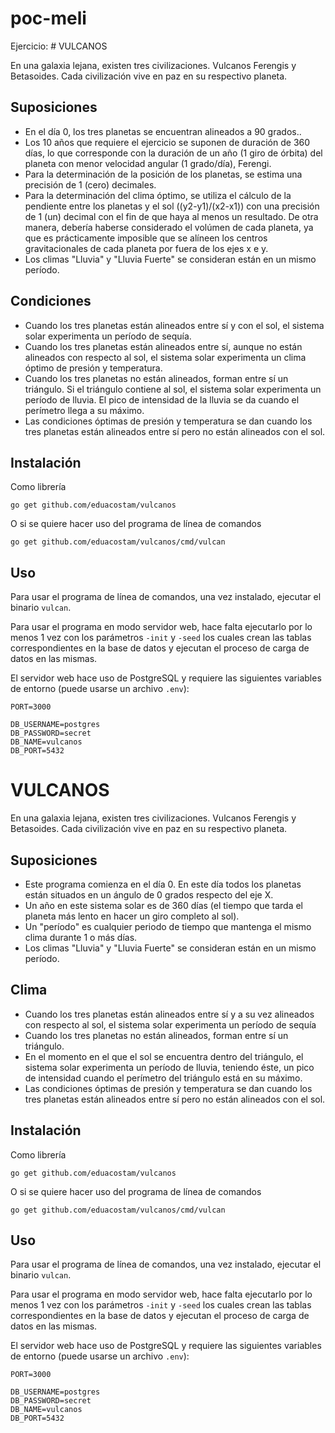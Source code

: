 # poc-meli
Ejercicio: # VULCANOS

En una galaxia lejana, existen tres civilizaciones. Vulcanos Ferengis y Betasoides. Cada civilización vive en paz en su respectivo planeta.

## Suposiciones
- En el día 0, los tres planetas se encuentran alineados a 90 grados..
- Los 10 años que requiere el ejercicio se suponen de duración de 360 días, lo que corresponde con la duración de un año (1 giro de órbita) del planeta con menor velocidad angular (1 grado/día), Ferengi.
- Para la determinación de la posición de los planetas, se estima una precisión de 1 (cero) decimales.
- Para la determinación del clima óptimo, se utiliza el cálculo de la pendiente entre los planetas y el sol ((y2-y1)/(x2-x1)) con una precisión de 1 (un) decimal con el fin de que haya al menos un resultado. De otra manera, debería haberse considerado el volúmen de cada planeta, ya que es prácticamente imposible que se alíneen los centros gravitacionales de cada planeta por fuera de los ejes x e y.
- Los climas "Lluvia" y "Lluvia Fuerte" se consideran están en un mismo período.

## Condiciones
- Cuando los tres planetas están alineados entre sí y con el sol, el sistema solar experimenta un período de sequía.
- Cuando los tres planetas están alineados entre sí, aunque no están alineados con respecto al sol, el sistema solar experimenta un clima óptimo de presión y temperatura.
- Cuando los tres planetas no están alineados, forman entre sí un triángulo. Si el triángulo contiene al sol, el sistema solar experimenta un período de lluvia. El pico de intensidad de la lluvia se da cuando el perímetro llega a su máximo.
- Las condiciones óptimas de presión y temperatura se dan cuando los tres planetas están alineados entre sí pero no están alineados con el sol.

## Instalación
Como librería

```shell
go get github.com/eduacostam/vulcanos
```

O si se quiere hacer uso del programa de línea de comandos
```shell
go get github.com/eduacostam/vulcanos/cmd/vulcan
```

## Uso
Para usar el programa de línea de comandos, una vez instalado, ejecutar el binario `vulcan`.

Para usar el programa en modo servidor web, hace falta ejecutarlo por lo menos 1 vez con los parámetros `-init` y `-seed` los cuales crean las tablas correspondientes en la base de datos y ejecutan el proceso de carga de datos en las mismas.

El servidor web hace uso de PostgreSQL y requiere las siguientes variables de entorno (puede usarse un archivo `.env`):
```
PORT=3000

DB_USERNAME=postgres
DB_PASSWORD=secret
DB_NAME=vulcanos
DB_PORT=5432
```


# VULCANOS

En una galaxia lejana, existen tres civilizaciones. Vulcanos Ferengis y Betasoides. Cada civilización vive en paz en su respectivo planeta.

## Suposiciones
- Este programa comienza en el día 0. En este día todos los planetas están situados en un ángulo de 0 grados respecto del eje X.
- Un año en este sistema solar es de 360 días (el tiempo que tarda el planeta más lento en hacer un giro completo al sol).
- Un "período" es cualquier periodo de tiempo que mantenga el mismo clima durante 1 o más días.
- Los climas "Lluvia" y "Lluvia Fuerte" se consideran están en un mismo período.

## Clima
- Cuando los tres planetas están alineados entre sí y a su vez alineados con respecto al sol, el sistema solar experimenta un período de sequía
- Cuando los tres planetas no están alineados, forman entre sí un triángulo.
- En el momento en el que el sol se encuentra dentro del triángulo, el sistema solar experimenta un período de lluvia, teniendo éste, un pico de intensidad cuando el perímetro del triángulo está en su máximo.
- Las condiciones óptimas de presión y temperatura se dan cuando los tres planetas están alineados entre sí pero no están alineados con el sol.

## Instalación
Como librería

```shell
go get github.com/eduacostam/vulcanos
```

O si se quiere hacer uso del programa de línea de comandos
```shell
go get github.com/eduacostam/vulcanos/cmd/vulcan
```

## Uso
Para usar el programa de línea de comandos, una vez instalado, ejecutar el binario `vulcan`.

Para usar el programa en modo servidor web, hace falta ejecutarlo por lo menos 1 vez con los parámetros `-init` y `-seed` los cuales crean las tablas correspondientes en la base de datos y ejecutan el proceso de carga de datos en las mismas.

El servidor web hace uso de PostgreSQL y requiere las siguientes variables de entorno (puede usarse un archivo `.env`):
```
PORT=3000

DB_USERNAME=postgres
DB_PASSWORD=secret
DB_NAME=vulcanos
DB_PORT=5432
```